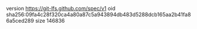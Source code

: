 version https://git-lfs.github.com/spec/v1
oid sha256:09fa4c28f320ca4a80a87c5a943894db483d5288dcb165aa2b41fa86a5ced289
size 146836
